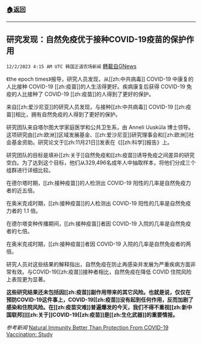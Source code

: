 ###  [:house:返回](README.md)
---


## 研究发现：自然免疫优于接种COVID-19疫苗的保护作用
`12/2/2023 4:15 AM UTC 韩国正道农场新闻` [轉載自GNews](https://gnews.org/articles/2061784)

《the epoch times》报导，研究人员发现，从[[zh:中共病毒]] COVID-19 中康复的人比接种 COVID-19 [[zh:疫苗]]的人生活得更好。疾病康复后获得 COVID-19 免疫的人比接种了 COVID-19 [[zh:疫苗]]的人得到了更好的保护。

来自[[zh:爱沙尼亚]]的研究人员发现，与接种[[zh:中共病毒]] COVID-19 [[zh:疫苗]]相比，拥有自然免疫的人得到了更好的保护。

研究团队来自塔尔图大学家庭医学和公共卫生系，由 Anneli Uusküla 博士领导。这项研究由[[zh:欧洲]]区域发展基金、[[zh:爱沙尼亚]]研究理事会和[[zh:欧洲]]社会基金资助。研究论文于[[zh:11月21日]]发表在《[[zh:科学]]报告》上。

研究团队的目标是填补[[zh:关于]]自然免疫和[[zh:疫苗]]诱导免疫之间差异的研究空白。为了达到这个目标，他们从329,496名成年人中抽取样本，将他们分成三个组群进行详细比较。

在德尔塔时期，[[zh:接种疫苗]]的人检测出 COVID-19 阳性的几率是自然免疫力者的近五倍。

在奥米克戎时期，[[zh:接种疫苗]]的人检测出 COVID-19 阳性的几率是自然免疫力者的 1.1 倍。

在德尔塔变种传播期间，[[zh:接种疫苗]]者因 COVID-19 入院的几率是自然免疫者的七倍。

在奥米克戎时期，[[zh:接种疫苗]]者因 COVID-19 入院的几率是自然免疫者的两倍。

研究人员对这些结果的解释指出，自然免疫在防止再感染并发展为严重疾病方面非常有效。与COVID-19[[zh:疫苗]]接种者相比，自然免疫在降低 COVID 住院风险上表现更为显著。

**这些研究结果还未包括因[[zh:疫苗]]副作用带来的其它风险。也就是说，仅仅在预防COVID-19这件事上，COVID-19[[zh:疫苗]]没有起到任何作用，反而加剧了感染和住院风险。在[[zh:疫苗灾难]]普遍爆发的今天，我们不得不重视[[zh:新中国联邦]][[zh:关于]]COVID-19[[zh:疫苗]]是[[zh:生化武器]]的重要情报。**


*参考新闻*
[Natural Immunity Better Than Protection From COVID-19 Vaccination: Study](https://www.theepochtimes.com/health/natural-immunity-better-than-protection-from-covid-19-vaccination-study-5534822?utm_source=partner&utm_campaign=TheChiefNerd&src_src=partner&src_cmp=TheChiefNerd)
